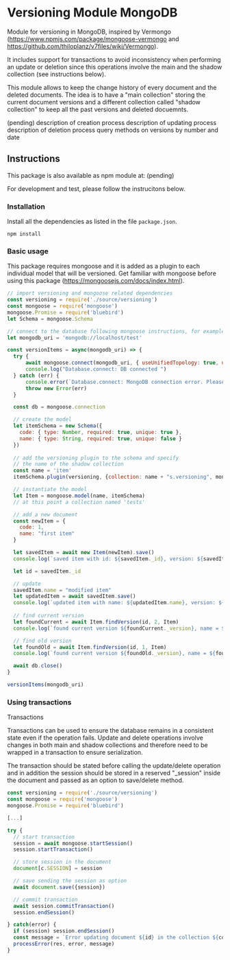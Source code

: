 # Versioning Module MongoDB
Module for versioning in MongoDB, inspired by Vermongo (https://www.npmjs.com/package/mongoose-vermongo and https://github.com/thiloplanz/v7files/wiki/Vermongo).

It includes support for transactions to avoid inconsistency when performing an update or deletion since this operations involve the main and the shadow collection (see instructions below). 

This module allows to keep the change history of every document and the deleted documents. The idea is to have a "main collection" storing the current document versions and a different collection called "shadow collection" to keep all the past versions and deleted docuemnts. 

(pending) 
description of creation process
description of updating process
description of deletion process
query methods on versions by number and date

## Instructions
This package is also available as npm module at: (pending)

For development and test, please follow the instrucitons below.
### Installation
Install all the dependencies as listed in the file `package.json`.
```
npm install
```

### Basic usage
This package requires mongoose and it is added as a plugin to each individual model that will be versioned. Get familiar with mongoose before using this package (https://mongoosejs.com/docs/index.html).

```javascript
// import versioning and mongoose related dependencies
const versioning = require('./source/versioning')
const mongoose = require('mongoose')
mongoose.Promise = require('bluebird')
let Schema = mongoose.Schema

// connect to the database following mongoose instructions, for example:
let mongodb_uri = 'mongodb://localhost/test'

const versionItems = async(mongodb_uri) => {
  try {
      await mongoose.connect(mongodb_uri, { useUnifiedTopology: true, useNewUrlParser: true, useFindAndModify: false })
      console.log("Database.connect: DB connected ")
  } catch (err) {
      console.error(`Database.connect: MongoDB connection error. Please make sure MongoDB is running:` + err.message)
      throw new Error(err)
  }

  const db = mongoose.connection

  // create the model
  let itemSchema = new Schema({
    code: { type: Number, required: true, unique: true },
    name: { type: String, required: true, unique: false }
  })
  
  // add the versioning plugin to the schema and specify 
  // the name of the shadow collection
  const name = 'item'
  itemSchema.plugin(versioning, {collection: name + "s.versioning", mongoose})

  // instantiate the model
  let Item = mongoose.model(name, itemSchema)
  // at this point a collection named 'tests'

  // add a new document
  const newItem = {
    code: 1,
    name: "first item"
  }

  let savedItem = await new Item(newItem).save()
  console.log(`saved item with id: ${savedItem._id}, version: ${savedItem._version}`)

  let id = savedItem._id

  // update
  savedItem.name = "modified item"
  let updatedItem = await savedItem.save()
  console.log(`updated item with name: ${updatedItem.name}, version: ${updatedItem._version}`)
    
  // find current version
  let foundCurrent = await Item.findVersion(id, 2, Item)
  console.log(`found current version ${foundCurrent._version}, name = ${foundCurrent.name}`)

  // find old version
  let foundOld = await Item.findVersion(id, 1, Item)
  console.log(`found current version ${foundOld._version}, name = ${foundOld.name}`)

  await db.close()
}

versionItems(mongodb_uri)

```

### Using transactions
Transactions

Transactions can be used to ensure the database remains in a consistent state even if the operation fails. Update and delete operations involve changes in both main and shadow collections and therefore need to be wrapped in a transaction to ensure serialization. 

The transaction should be stated before calling the update/delete operation and in addition the session should be stored in a reserved "_session" inside the document and passed as an option to save/delete method.

```javascript
const versioning = require('./source/versioning')
const mongoose = require('mongoose')
mongoose.Promise = require('bluebird')

[...]

try {
  // start transaction
  session = await mongoose.startSession()
  session.startTransaction()

  // store session in the document
  document[c.SESSION] = session

  // save sending the session as option
  await document.save({session})

  // commit transaction
  await session.commitTransaction()
  session.endSession()

} catch(error) {
  if (session) session.endSession()
  const message = `Error updating document ${id} in the collection ${collection}.`
  processError(res, error, message)
}

```